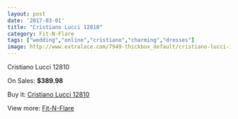 ```yaml
---
layout: post
date: '2017-03-01'
title: "Cristiano Lucci 12810"
category: Fit-N-Flare
tags: ["wedding","online","cristiano","charming","dresses"]
image: http://www.extralace.com/7949-thickbox_default/cristiano-lucci-12810.jpg
---
```

Cristiano Lucci 12810

On Sales: **$389.98**
<a href="https://www.extralace.com/fit-n-flare/3772-cristiano-lucci-12810.html"><amp-img layout="responsive" width="600" height="600" src="//www.extralace.com/7949-thickbox_default/cristiano-lucci-12810.jpg" alt="Cristiano Lucci 12810 0" /></a>

Buy it: [Cristiano Lucci 12810](https://www.extralace.com/fit-n-flare/3772-cristiano-lucci-12810.html "Cristiano Lucci 12810")

View more: [Fit-N-Flare](https://www.extralace.com/4-fit-n-flare "Fit-N-Flare")